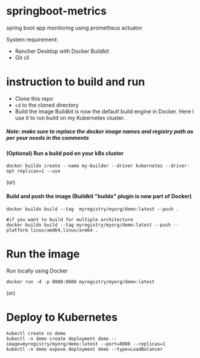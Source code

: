 # springboot-metrics
spring boot app monitoring using prometheus actuator

System requirement:
- Rancher Desktop with Docker Buildkit
- Git cli

# instruction to build and run
- Clone this repo
- ```cd``` to the cloned directory
-  Build the image 
Buildkit is now the default build engine in Docker. Here I use it to run build on my Kubernetes cluster. 

##### Note: make sure to replace the docker image names and registry path as per your needs in the comments

#### (Optional) Run a build pod on your k8s cluster 
```
docker buildx create --name my-builder --driver kubernetes --driver-opt replicas=1 --use
```



(or)

#### Build and push the image (Buildkit "buildx" plugin is now part of Docker) 
```
docker buildx build --tag  myregistry/myorg/demo:latest --push .

#if you want to build for multiple architecture 
docker buildx build --tag myregistry/myorg/demo:latest --push --platform linux/amd64,linux/arm64 . 
```

# Run the image 
Run locally using Docker 
```
docker run -d -p 8080:8080 myregistry/myorg/demo:latest
```

(or)

# Deploy to Kubernetes 
```
kubectl create ns demo 
kubectl -n demo create deployment demo --image=myregistry/myorg/demo:latest --port=8080 --replicas=1 
kubectl -n demo expose deployment demo --type=LoadBalancer
```

